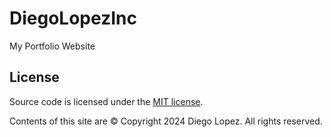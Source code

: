 # DiegoLopezInc
My Portfolio Website

## License

Source code is licensed under the [MIT license](http://opensource.org/licenses/mit-license.php).

Contents of this site are © Copyright 2024 Diego Lopez. All rights reserved.

